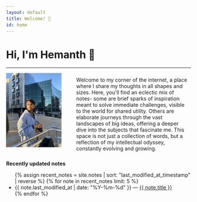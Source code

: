 ```yaml
---
layout: default
title: Welcome! 🥬
id: home
---
```

# Hi, I'm Hemanth 🌱

---

<div style="display: flex; align-items: flex-start; gap: 30px;">
    <div style="flex: 1;">
        <img src="assets/images/IMG_5994.jpeg" alt="Image" style="width: 100%; height: auto;">
    </div>
    <div style="flex: 2; padding: 10px;">
        Welcome to my corner of the internet, a place where I share my thoughts in all shapes and sizes. Here, you'll find an eclectic mix of notes- some are brief sparks of inspiration meant to solve immediate challenges, visible to the world for shared utility. Others are elaborate journeys through the vast landscapes of big ideas, offering a deeper dive into the subjects that fascinate me. This space is not just a collection of words, but a reflection of my intellectual odyssey, constantly evolving and growing.
    </div>
</div>

<!-- Recently Updated Notes Section -->
<strong>Recently updated notes</strong>

<ul>
  {% assign recent_notes = site.notes | sort: "last_modified_at_timestamp" | reverse %}
  {% for note in recent_notes limit: 5 %}
    <li>
      {{ note.last_modified_at | date: "%Y-%m-%d" }} — <a class="internal-link" href="{{ site.baseurl }}{{ note.url }}">{{ note.title }}</a>
    </li>
  {% endfor %}
</ul>

<style>
  .wrapper {
    max-width: 46em;
  }
</style>
